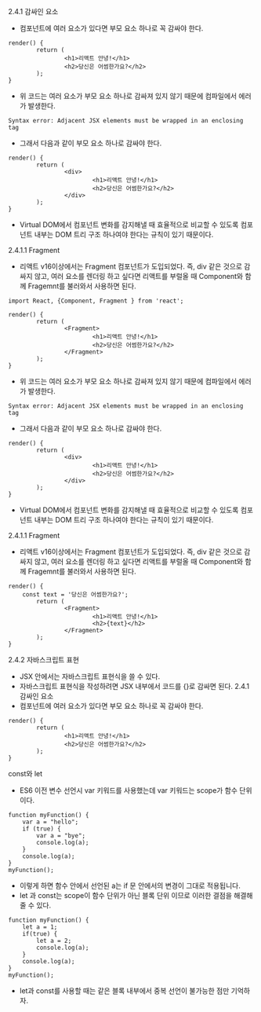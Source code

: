 2.4.1 감싸인 요소
- 컴포넌트에 여러 요소가 있다면 부모 요소 하나로 꼭 감싸야 한다.
```
render() {
        return (
                <h1>리액트 안녕!</h1>
                <h2>당신은 어썸한가요?</h2>
        );
}
```
- 위 코드는 여러 요소가 부모 요소 하나로 감싸져 있지 않기 때문에 컴파일에서 에러가 발생한다.
```
Syntax error: Adjacent JSX elements must be wrapped in an enclosing tag
```
- 그래서 다음과 같이 부모 요소 하나로 감싸야 한다.
```
render() {
        return (
                <div>
                        <h1>리액트 안녕!</h1>
                        <h2>당신은 어썸한가요?</h2>
                </div>
        );
}
```
- Virtual DOM에서 컴포넌트 변화를 감지해낼 때 효율적으로 비교할 수 있도록 컴포넌트 내부는 DOM 트리 구조 하나여야 한다는 규칙이 있기 때문이다.

2.4.1.1 Fragment
- 리액트 v16이상에서는 Fragment 컴포넌트가 도입되었다. 즉, div 같은 것으로 감싸지 않고, 여러 요소를 렌더링 하고 싶다면 리액트를 부럴올 때 Component와 함께 Fragemnt를 불러와서 사용하면 된다.
```
import React, {Component, Fragment } from 'react';
```
```
render() {
        return (
                <Fragment>
                        <h1>리액트 안녕!</h1>
                        <h2>당신은 어썸한가요?</h2>
                </Fragment>
        );
}
```
- 위 코드는 여러 요소가 부모 요소 하나로 감싸져 있지 않기 때문에 컴파일에서 에러가 발생한다.
```
Syntax error: Adjacent JSX elements must be wrapped in an enclosing tag
```
- 그래서 다음과 같이 부모 요소 하나로 감싸야 한다.
```
render() {
        return (
                <div>
                        <h1>리액트 안녕!</h1>
                        <h2>당신은 어썸한가요?</h2>
                </div>
        );
}
```
- Virtual DOM에서 컴포넌트 변화를 감지해낼 때 효율적으로 비교할 수 있도록 컴포넌트 내부는 DOM 트리 구조 하나여야 한다는 규칙이 있기 때문이다.

2.4.1.1 Fragment
- 리액트 v16이상에서는 Fragment 컴포넌트가 도입되었다. 즉, div 같은 것으로 감싸지 않고, 여러 요소를 렌더링 하고 싶다면 리액트를 부럴올 때 Component와 함께 Fragemnt를 불러와서 사용하면 된다.
```
render() {
	const text = '당신은 어썸한가요?';
        return (
                <Fragment>
                        <h1>리액트 안녕!</h1>
                        <h2>{text}</h2>
                </Fragment>
        );
}
```

2.4.2 자바스크립트 표현

- JSX 안에서는 자바스크립트 표현식을 쓸 수 있다.
- 자바스크립트 표현식을 작성하려면 JSX 내부에서 코드를 {}로 감싸면 된다.
2.4.1 감싸인 요소
- 컴포넌트에 여러 요소가 있다면 부모 요소 하나로 꼭 감싸야 한다.
```
render() {
        return (
                <h1>리액트 안녕!</h1>
                <h2>당신은 어썸한가요?</h2>
        );
}
```


const와 let

- ES6 이전 변수 선언시 var 키워드를 사용했는데 var 키워드는 scope가 함수 단위이다.
```
function myFunction() {
	var a = "hello";
	if (true) {
		var a = "bye";
		console.log(a);
	}
	console.log(a);
}
myFunction();
```
- 이렇게 하면 함수 안에서 선언된 a는 if 문 안에서의 변경이 그대로 적용됩니다.
- let 과 const는 scope이 함수 단위가 아닌 블록 단위 이므로 이러한 결점을 해결해 줄 수 있다.
```
function myFunction() {
	let a = 1;
	if(true) {
		let a = 2;
		console.log(a);
	}
	console.log(a);
}
myFunction();
```
- let과 const를 사용할 때는 같은 블록 내부에서 중복 선언이 불가능한 점만 기억하자.

